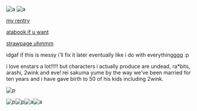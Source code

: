 ![a](https://c.tenor.com/wMg9BNOHJDsAAAAd/tenor.gif)
![a](https://i.postimg.cc/SK706shy/cooltext467683544736260.gif)

[my rentry](https://rentry.co/sniide)

[atabook if u want](https://sniide.atabook.org/)

[strawpage uhmmm](https://sniide.straw.page/)

idgaf if this is messy i'll fix it later eventually like i do with everythingggg :p

i love enstars a lot!!!!! but characters i actually produce are undead, ra*bits, arashi, 2wink and eve!
rei sakuma yume by the way we've been married for ten years and i have gave birth to 50 of his kids including 2wink.

![p](https://c.tenor.com/WyVwsMtuh38AAAAd/tenor.gif)

![p](https://i.postimg.cc/NjybmZjV/picmix-com-2463325.png)![p](https://i.postimg.cc/J045n2Fp/picmix-com-2474219.jpg)![a](https://i.postimg.cc/VsDFTzSp/picmix-com-2453978.gif)![a](https://i.postimg.cc/bw2Hsb6f/picmix-com-2474217.gif)

